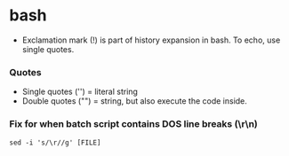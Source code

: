 # bash

* Exclamation mark (!) is part of history expansion in bash. To echo, use single quotes.

### Quotes
* Single quotes ('') = literal string
* Double quotes ("") = string, but also execute the code inside.

### Fix for when batch script contains DOS line breaks (\r\n)
```
sed -i 's/\r//g' [FILE]
```
